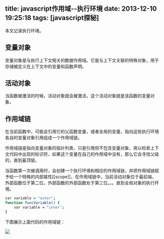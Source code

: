 title: javascript作用域--执行环境
date: 2013-12-10 19:25:18
tags: [javascript探秘]
---

本文记录执行环境。

变量对象
-----------------
变量对象是与执行上下文相关的数据作用域。它是与上下文关联的特殊对象，用于存储被定义在上下文中的变量和函数声明。

活动对象
------------------
当函数被激活的时候，活动对象就会被激活，这个活动对象就是该函数的变量对象。

作用域链
-----------------

在当前函数中，可能会引用它的父函数变量，或者全局的变量，指向这些执行环境各自的变量对象引用组成一个作用域链。
<!--more-->
作用域链是指向变量对象的指针列表，只是引用但不包含变量对象，用以检索上下文代码中出现的标识符，如果这个变量在自己的作用域中没有，那么它会寻找父级的，直到最顶层。

当函数第一次被调用时，会创建一个执行环境和相应的作用域链，并把作用域链赋予给一个特殊的内部属性[[scope]]，在作用域链中，当前活动对象位于最前端，外部函数位于第二位，外部函数的外部函数处于第三位。。。直到全局对象的执行环境。

```sh
var variable = "outer";
function funcVariable() {
    var variable = "inner";
}
```
下图展示上面代码的作用域链：

<img src="/images/cont/secrets-of-javascript-0.jpg" style="display:block;" />